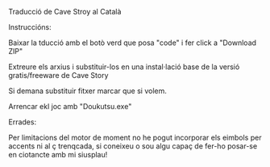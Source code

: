 Traducció de Cave Stroy al Català

Instruccións:

Baixar la tducció amb el botò verd que posa "code" i fer click a "Download ZIP"

Extreure els arxius i substituir-los en una instal·lació base de la versió gratis/freeware de Cave Story

Si demana substituir fitxer marcar que si volem.

Arrencar ekl joc amb "Doukutsu.exe"

Errades: 

Per limitacions del motor de moment no he pogut incorporar els eimbols per accents ni al ç trenqcada, si coneixeu o sou algu capaç de fer-ho posar-se en ciotancte amb mi siusplau!
